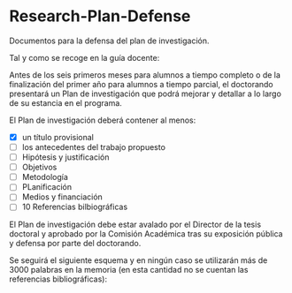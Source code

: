 # Research-Plan-Defense

Documentos para la defensa del plan de investigación.

Tal y como se recoge en la guía docente: 

Antes de los seis primeros meses para alumnos a tiempo completo o de la finalización del primer año para alumnos a tiempo parcial, el doctorando presentará un Plan de investigación que podrá mejorar y detallar a lo largo de su estancia en el programa. 

El Plan de investigación deberá contener al menos:

- [x] un título provisional
- [ ] los antecedentes del trabajo propuesto
- [ ] Hipótesis y justificación
- [ ] Objetivos
- [ ] Metodología
- [ ] PLanificación
- [ ] Medios y financiación
- [ ] 10 Referencias bilbiográficas

El Plan de investigación debe estar avalado por el Director de la tesis doctoral y aprobado por la Comisión Académica tras su exposición pública y defensa por parte del doctorando.

Se seguirá el siguiente esquema y en ningún caso se utilizarán más de 3000 palabras en la memoria (en esta cantidad no se cuentan las referencias bibliográficas):

